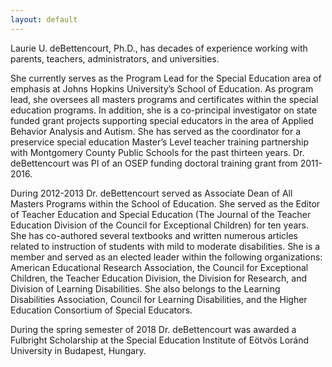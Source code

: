 ```yaml
---
layout: default
---
```


Laurie U. deBettencourt, Ph.D., has decades of experience working with parents, teachers, administrators, and universities. 

She currently serves as the Program Lead for the Special Education area of emphasis at Johns Hopkins University’s School of Education. As program lead, she oversees all masters programs and certificates within the special education programs. In addition, she is a co-principal investigator on state funded grant projects supporting special educators in the area of Applied Behavior Analysis and Autism. She has served as the coordinator for a preservice special education Master’s Level teacher training partnership with Montgomery County Public Schools for the past thirteen years. Dr. deBettencourt was PI of an OSEP funding doctoral training grant from 2011-2016.

During 2012-2013 Dr. deBettencourt served as Associate Dean of All Masters Programs within the School of Education. She served as the Editor of Teacher Education and Special Education (The Journal of the Teacher Education Division of the Council for Exceptional Children) for ten years. She has co-authored several textbooks and written numerous articles related to instruction of students with mild to moderate disabilities. She is a member and served as an elected leader within the following organizations: American Educational Research Association, the Council for Exceptional Children, the Teacher Education Division, the Division for Research, and Division of Learning Disabilities. She also belongs to the Learning Disabilities Association, Council for Learning Disabilities, and the Higher Education Consortium of Special Educators.

During the spring semester of 2018 Dr. deBettencourt was awarded a Fulbright Scholarship at the Special Education Institute of Eötvös Loránd University in Budapest, Hungary.

